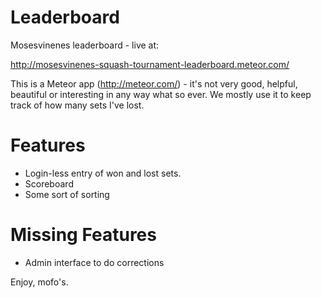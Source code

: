 Leaderboard
===========

Mosesvinenes leaderboard - live at:
  
  http://mosesvinenes-squash-tournament-leaderboard.meteor.com/

This is a Meteor app (http://meteor.com/) - it's not very good, helpful, 
beautiful or interesting in any way what so ever. We mostly use it to keep
track of how many sets I've lost.


Features
========
- Login-less entry of won and lost sets.
- Scoreboard
- Some sort of sorting


Missing Features
============
- Admin interface to do corrections


Enjoy, mofo's.


